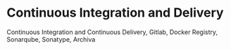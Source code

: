 # Continuous Integration and Delivery
Continuous Integration and Continuous  Delivery, Gitlab, Docker Registry, Sonarqube, Sonatype, Archiva
